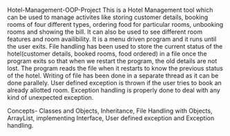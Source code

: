 Hotel-Management-OOP-Project
This is a Hotel Management tool which can be used to manage activites like storing customer details, booking rooms of four different types, ordering food for particular rooms, unbooking rooms and showing the bill. It can also be used to see different room features and room availibility. It is a menu driven program and it runs until the user exits. File handling has been used to store the current status of the hotel(customer details, booked rooms, food ordered) in a file once the program exits so that when we restart the program, the old details are not lost. The program reads the file when it restarts to know the previous status of the hotel. Writing of file has been done in a separate thread as it can be done parallely. User defined exception is thrown if the user tries to book an already allotted room. Exception handling is properly done to deal with any kind of unexpected exception.

Concepts-
Classes and Objects, Inheritance, File Handling with Objects, ArrayList, implementing Interface, User defined exception and Exception handling.

